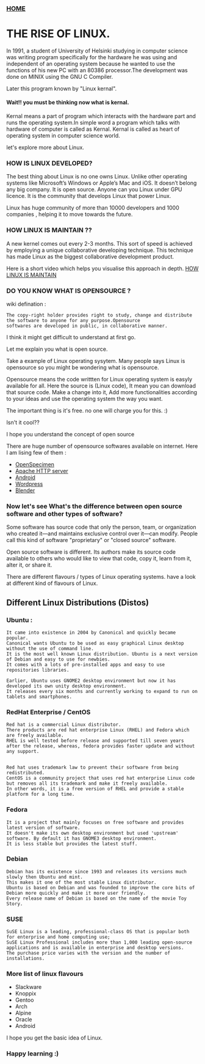 ### [HOME](https://krishna-waidande-dev.github.io/krishna-waidande.github.io/)

# THE RISE OF LINUX. 

In 1991, a student of University of Helsinki studying in computer science was writing program specifically for the hardware he was using and independent of an operating system because he wanted to use the functions of his new PC with an 80386 processor.The development was done on MINIX using the GNU C Compiler.

Later this program known by "Linux kernal".

#### Wait!! you must be thinking now what is kernal.


Kernal means a part of program which interacts with the hardware part and runs the operating system.In simple word a program which talks with hardware of computer is called as Kernal.
Kernal is called as heart of operating system in computer science world.

let's explore more about Linux.

### HOW IS LINUX DEVELOPED?

The best thing about Linux is no one owns Linux. Unlike other operating systems like Microsoft’s Windows or Apple’s Mac and iOS. It doesn’t belong any big company.
It is open source. Anyone can you Linux under GPU licence. It is the community that develops Linux that power Linux. 

Linux has huge community of more than 10000 developers and 1000 companies , helping it to move towards the future.


### HOW LINUX IS MAINTAIN ??

A new kernel comes out every 2-3 months. This sort of speed is achieved by employing a unique collaborative developing technique. This technique has made Linux as the biggest collaborative development product.

Here is a short video which helps you visualise this approach in depth.
[HOW LINUX IS MAINTAIN](https://youtu.be/yVpbFMhOAwE)



### DO YOU KNOW WHAT IS OPENSOURCE ? 

wiki defination :
```
The copy-right holder provides right to study, change and distribute the software to anyone for any purpose.Opensource 
softwares are developed in public, in collaborative manner.
```

I think it might get difficult to understand at first go. 

Let me explain you what is open source.

Take a example of Linux operating sysytem. Many people says Linux is opensource so you might be wondering what is opensource.


Opensource means the code writtten for Linux operating system is easyly available for all. Here the source is (Linux code), It mean you can download that source code. Make a change into it, Add more functionalities according to your ideas and use the operating system the way you want.

The important thing is it's free. no one will charge you for this. :)


Isn't it cool?? 


I hope you understand the concept of open source 

There are huge number of opensource softwares available on internet. Here I am lising few of them :
+ [OpenSpecimen](https://www.openspecimen.org/)
+ [Apache HTTP server](http://httpd.apache.org/ABOUT_APACHE.html)
+ [Android](https://www.android.com)
+ [Wordpress](https://wordpress.org/)
+ [Blender](https://www.blender.org/)

### Now let's see What's the difference between open source software and other types of software?

Some software has source code that only the person, team, or organization who created it—and maintains exclusive control over it—can modify. People call this kind of software "proprietary" or "closed source" software.

Open source software is different. Its authors make its source code available to others who would like to view that code, copy it, learn from it, alter it, or share it.


There are different flavours / types of Linux operating systems. have a look at different kind of flavours of Linux.

## Different Linux Distributions (Distos)

### Ubuntu :

```
It came into existence in 2004 by Canonical and quickly became popular. 
Canonical wants Ubuntu to be used as easy graphical Linux desktop without the use of command line. 
It is the most well known Linux distribution. Ubuntu is a next version of Debian and easy to use for newbies. 
It comes with a lots of pre-installed apps and easy to use repositories libraries.

Earlier, Ubuntu uses GNOME2 desktop environment but now it has developed its own unity desktop environment. 
It releases every six months and currently working to expand to run on tablets and smartphones.
```

### RedHat Enterprise / CentOS

```
Red hat is a commercial Linux distributor. 
There products are red hat enterprise Linux (RHEL) and Fedora which are freely available. 
RHEL is well tested before release and supported till seven years after the release, whereas, fedora provides faster update and without any support.


Red hat uses trademark law to prevent their software from being redistributed. 
CentOS is a community project that uses red hat enterprise Linux code but removes all its trademark and make it freely available. 
In other words, it is a free version of RHEL and provide a stable platform for a long time.
```

### Fedora 

```
It is a project that mainly focuses on free software and provides latest version of software.
It doesn't make its own desktop environment but used 'upstream' software. By default it has GNOME3 desktop environment. 
It is less stable but provides the latest stuff.
```

### Debian 

```
Debian has its existence since 1993 and releases its versions much slowly then Ubuntu and mint.
This makes it one of the most stable Linux distributor.
Ubuntu is based on Debian and was founded to improve the core bits of Debian more quickly and make it more user friendly. 
Every release name of Debian is based on the name of the movie Toy Story.
```

### SUSE

```
SuSE Linux is a leading, professional-class OS that is popular both for enterprise and home computing use; 
SuSE Linux Professional includes more than 1,000 leading open-source applications and is available in enterprise and desktop versions. 
The purchase price varies with the version and the number of installations.
```

### More list of linux flavours
+ Slackware 
+ Knoppix 
+ Gentoo 
+ Arch  
+ Alpine 
+ Oracle 
+ Android 

I hope you get the basic idea of Linux.

### Happy learning :)
